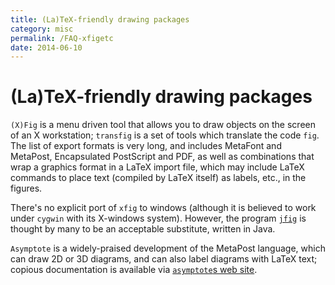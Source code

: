 ```yaml
---
title: (La)TeX-friendly drawing packages
category: misc
permalink: /FAQ-xfigetc
date: 2014-06-10
---
```


# (La)TeX-friendly drawing packages

`(X)Fig` is a menu driven tool that allows you to
draw objects on the screen of an X workstation; `transfig`
is a set of tools which translate the code `fig`.  The list
of export formats is very long, and includes MetaFont and MetaPost,
Encapsulated PostScript and PDF, as well as combinations that wrap
a graphics format in a LaTeX import file, which may include
LaTeX commands to place text (compiled by LaTeX itself) as
labels, etc., in the figures.

There's no explicit port of `xfig` to windows (although it is
believed to work under `cygwin` with its X-windows system).
However, the program 
[`jfig`](https://tams-www.informatik.uni-hamburg.de/applets/hades/classdoc/overview-summary.html)
is thought by many to be an acceptable substitute, written in Java.

`Asymptote` is a widely-praised development of the MetaPost
language, which can draw 2D or 3D diagrams, and can also label
diagrams with LaTeX text; copious documentation is available via
[`asymptote`s web site](http://asymptote.sourceforge.net).

